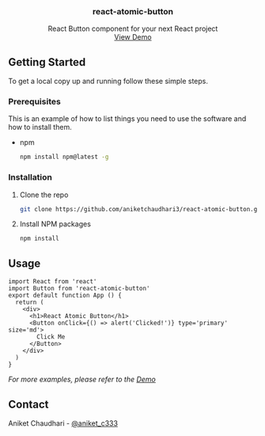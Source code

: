 



<!-- PROJECT LOGO -->
<br />
<p align="center">

  <h3 align="center">react-atomic-button</h3>

  <p align="center">
    React Button component for your next React project
    <br />
    <a href="https://react-atomic-button.netlify.app/">View Demo</a>
  </p>
</p>

<!-- GETTING STARTED -->
## Getting Started

To get a local copy up and running follow these simple steps.

### Prerequisites

This is an example of how to list things you need to use the software and how to install them.
* npm
  ```sh
  npm install npm@latest -g
  ```

### Installation

1. Clone the repo
   ```sh
   git clone https://github.com/aniketchaudhari3/react-atomic-button.git
   ```
2. Install NPM packages
   ```sh
   npm install
   ```


<!-- USAGE EXAMPLES -->
## Usage

    import React from 'react'
    import Button from 'react-atomic-button'
    export default function App () {
      return (
        <div>
          <h1>React Atomic Button</h1>
          <Button onClick={() => alert('Clicked!')} type='primary' size='md'>
            Click Me
          </Button>
        </div>
      )
    }


_For more examples, please refer to the [Demo](https://react-atomic-button.netlify.app/)_


<!-- CONTACT -->
## Contact

Aniket Chaudhari - [@aniket_c333](https://twitter.com/aniket_c333) 
